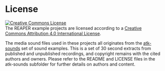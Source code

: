 # License

<a rel="license" href="http://creativecommons.org/licenses/by/4.0/"><img alt="Creative Commons License" style="border-width:0" src="https://i.creativecommons.org/l/by/4.0/88x31.png" /></a><br />The REAPER example projects are licensed according to a <a rel="license" href="http://creativecommons.org/licenses/by/4.0/">Creative Commons Attribution 4.0 International License</a>.

The media sound files used in these projects all originates from the [atk-sounds](http://www.ambisonictoolkit.net/download/recordings/) set of sound examples. This is a set of 30 second extracts from published and unpublished recordings, and copyright remains with the cited authors and owners. Please refer to the README and LICENSE files in the atk-sounds subfolder for further details on authors and content.